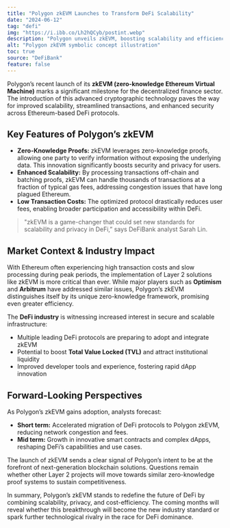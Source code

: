 ```yaml
---
title: "Polygon zkEVM Launches to Transform DeFi Scalability"
date: "2024-06-12"
tag: "defi"
img: "https://i.ibb.co/Lh2hQCyb/postint.webp"
description: "Polygon unveils zkEVM, boosting scalability and efficiency for DeFi protocols"
alt: "Polygon zkEVM symbolic concept illustration"
toc: true
source: "DeFiBank"
feature: false
---
```


Polygon’s recent launch of its **zkEVM (zero-knowledge Ethereum Virtual Machine)** marks a significant milestone for the decentralized finance sector. The introduction of this advanced cryptographic technology paves the way for improved scalability, streamlined transactions, and enhanced security across Ethereum-based DeFi protocols.

## Key Features of Polygon’s zkEVM

- **Zero-Knowledge Proofs:** zkEVM leverages zero-knowledge proofs, allowing one party to verify information without exposing the underlying data. This innovation significantly boosts security and privacy for users.
- **Enhanced Scalability:** By processing transactions off-chain and batching proofs, zkEVM can handle thousands of transactions at a fraction of typical gas fees, addressing congestion issues that have long plagued Ethereum.
- **Low Transaction Costs:** The optimized protocol drastically reduces user fees, enabling broader participation and accessibility within DeFi.

> "zkEVM is a game-changer that could set new standards for scalability and privacy in DeFi,” says DeFiBank analyst Sarah Lin.

## Market Context & Industry Impact

With Ethereum often experiencing high transaction costs and slow processing during peak periods, the implementation of Layer 2 solutions like zkEVM is more critical than ever. While major players such as **Optimism** and **Arbitrum** have addressed similar issues, Polygon’s zkEVM distinguishes itself by its unique zero-knowledge framework, promising even greater efficiency.

The **DeFi industry** is witnessing increased interest in secure and scalable infrastructure:

- Multiple leading DeFi protocols are preparing to adopt and integrate zkEVM
- Potential to boost **Total Value Locked (TVL)** and attract institutional liquidity
- Improved developer tools and experience, fostering rapid dApp innovation

## Forward-Looking Perspectives

As Polygon’s zkEVM gains adoption, analysts forecast:

- **Short term:** Accelerated migration of DeFi protocols to Polygon zkEVM, reducing network congestion and fees.
- **Mid term:** Growth in innovative smart contracts and complex dApps, reshaping DeFi’s capabilities and use cases.

The launch of zkEVM sends a clear signal of Polygon’s intent to be at the forefront of next-generation blockchain solutions. Questions remain whether other Layer 2 projects will move towards similar zero-knowledge proof systems to sustain competitiveness.

In summary, Polygon’s zkEVM stands to redefine the future of DeFi by combining scalability, privacy, and cost-efficiency. The coming months will reveal whether this breakthrough will become the new industry standard or spark further technological rivalry in the race for DeFi dominance.